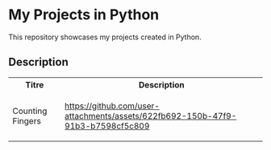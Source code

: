 <h1>My Projects in Python</h1>
This repository showcases my projects created in Python.

<h2>Description</h2>

  <table align="center">
  <tr>
    <th>Titre</th>
    <th>Description</th>
  </tr>
  <tr>
    <td>Counting Fingers</td>
    <td>

https://github.com/user-attachments/assets/622fb692-150b-47f9-91b3-b7598cf5c809
      
  </tr>
  </table>
